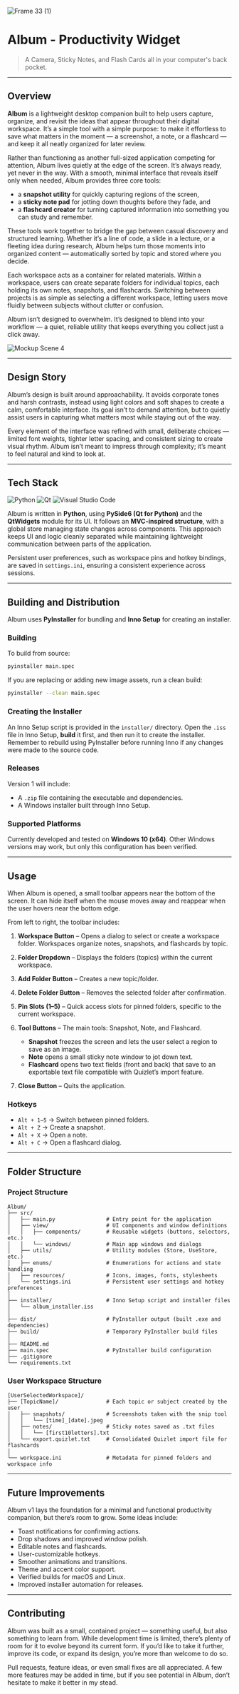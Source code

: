 ![Frame 33 (1)](https://github.com/user-attachments/assets/0340ea31-3fc5-4138-92f5-58924ad3b589)

# Album - Productivity Widget

> A Camera, Sticky Notes, and Flash Cards all in your computer's back pocket.

---

## Overview

**Album** is a lightweight desktop companion built to help users capture, organize, and revisit the ideas that appear throughout their digital workspace. It’s a simple tool with a simple purpose: to make it effortless to save what matters in the moment — a screenshot, a note, or a flashcard — and keep it all neatly organized for later review.

Rather than functioning as another full-sized application competing for attention, Album lives quietly at the edge of the screen. It’s always ready, yet never in the way. With a smooth, minimal interface that reveals itself only when needed, Album provides three core tools:

* a **snapshot utility** for quickly capturing regions of the screen,
* a **sticky note pad** for jotting down thoughts before they fade, and
* a **flashcard creator** for turning captured information into something you can study and remember.

These tools work together to bridge the gap between casual discovery and structured learning. Whether it’s a line of code, a slide in a lecture, or a fleeting idea during research, Album helps turn those moments into organized content — automatically sorted by topic and stored where you decide.

Each workspace acts as a container for related materials. Within a workspace, users can create separate folders for individual topics, each holding its own notes, snapshots, and flashcards. Switching between projects is as simple as selecting a different workspace, letting users move fluidly between subjects without clutter or confusion.

Album isn’t designed to overwhelm. It’s designed to blend into your workflow — a quiet, reliable utility that keeps everything you collect just a click away.


![Mockup Scene 4](https://github.com/user-attachments/assets/9d32a3de-2d35-47f2-92ef-2a9f9a16e2e5)

---

## Design Story

Album’s design is built around approachability. It avoids corporate tones and harsh contrasts, instead using light colors and soft shapes to create a calm, comfortable interface. Its goal isn’t to demand attention, but to quietly assist users in capturing what matters most while staying out of the way.

Every element of the interface was refined with small, deliberate choices — limited font weights, tighter letter spacing, and consistent sizing to create visual rhythm. Album isn’t meant to impress through complexity; it’s meant to feel natural and kind to look at.

---

## Tech Stack
![Python](https://img.shields.io/badge/python-3670A0?style=for-the-badge&logo=python&logoColor=ffdd54)
![Qt](https://img.shields.io/badge/Qt-%23217346.svg?style=for-the-badge&logo=Qt&logoColor=white)
![Visual Studio Code](https://img.shields.io/badge/Visual%20Studio%20Code-0078d7.svg?style=for-the-badge&logo=visual-studio-code&logoColor=white)

Album is written in **Python**, using **PySide6 (Qt for Python)** and the **QtWidgets** module for its UI. It follows an **MVC-inspired structure**, with a global store managing state changes across components. This approach keeps UI and logic cleanly separated while maintaining lightweight communication between parts of the application.

Persistent user preferences, such as workspace pins and hotkey bindings, are saved in `settings.ini`, ensuring a consistent experience across sessions.

---

## Building and Distribution

Album uses **PyInstaller** for bundling and **Inno Setup** for creating an installer.

### Building

To build from source:

```bash
pyinstaller main.spec
```

If you are replacing or adding new image assets, run a clean build:

```bash
pyinstaller --clean main.spec
```

### Creating the Installer

An Inno Setup script is provided in the `installer/` directory. Open the `.iss` file in Inno Setup, **build** it first, and then run it to create the installer. Remember to rebuild using PyInstaller before running Inno if any changes were made to the source code.

### Releases

Version 1 will include:

* A `.zip` file containing the executable and dependencies.
* A Windows installer built through Inno Setup.

### Supported Platforms

Currently developed and tested on **Windows 10 (x64)**. Other Windows versions may work, but only this configuration has been verified.

---

## Usage

When Album is opened, a small toolbar appears near the bottom of the screen. It can hide itself when the mouse moves away and reappear when the user hovers near the bottom edge.

From left to right, the toolbar includes:

1. **Workspace Button** – Opens a dialog to select or create a workspace folder. Workspaces organize notes, snapshots, and flashcards by topic.
2. **Folder Dropdown** – Displays the folders (topics) within the current workspace.
3. **Add Folder Button** – Creates a new topic/folder.
4. **Delete Folder Button** – Removes the selected folder after confirmation.
5. **Pin Slots (1–5)** – Quick access slots for pinned folders, specific to the current workspace.
6. **Tool Buttons** – The main tools: Snapshot, Note, and Flashcard.

   * **Snapshot** freezes the screen and lets the user select a region to save as an image.
   * **Note** opens a small sticky note window to jot down text.
   * **Flashcard** opens two text fields (front and back) that save to an exportable text file compatible with Quizlet’s import feature.
7. **Close Button** – Quits the application.

### Hotkeys

* `Alt + 1–5` → Switch between pinned folders.
* `Alt + Z` → Create a snapshot.
* `Alt + X` → Open a note.
* `Alt + C` → Open a flashcard dialog.

---

## Folder Structure

### Project Structure

```
Album/
├── src/
│   ├── main.py                # Entry point for the application
│   ├── view/                  # UI components and window definitions
│   │   ├── components/        # Reusable widgets (buttons, selectors, etc.)
│   │   └── windows/           # Main app windows and dialogs
│   ├── utils/                 # Utility modules (Store, UseStore, etc.)
│   ├── enums/                 # Enumerations for actions and state handling
│   ├── resources/             # Icons, images, fonts, stylesheets
│   └── settings.ini           # Persistent user settings and hotkey preferences
│
├── installer/                 # Inno Setup script and installer files
│   └── album_installer.iss
│
├── dist/                      # PyInstaller output (built .exe and dependencies)
├── build/                     # Temporary PyInstaller build files
│
├── README.md
├── main.spec                  # PyInstaller build configuration
├── .gitignore
└── requirements.txt
```

### User Workspace Structure

```
[UserSelectedWorkspace]/
├── [TopicName]/               # Each topic or subject created by the user
│   ├── snapshots/             # Screenshots taken with the snip tool
│   │   └── [time]_[date].jpeg
│   ├── notes/                 # Sticky notes saved as .txt files
│   │   └── [first10letters].txt
│   └── export.quizlet.txt     # Consolidated Quizlet import file for flashcards
│
└── workspace.ini              # Metadata for pinned folders and workspace info
```

---

## Future Improvements

Album v1 lays the foundation for a minimal and functional productivity companion, but there’s room to grow. Some ideas include:

* Toast notifications for confirming actions.
* Drop shadows and improved window polish.
* Editable notes and flashcards.
* User-customizable hotkeys.
* Smoother animations and transitions.
* Theme and accent color support.
* Verified builds for macOS and Linux.
* Improved installer automation for releases.

---

## Contributing

Album was built as a small, contained project — something useful, but also something to learn from. While development time is limited, there’s plenty of room for it to evolve beyond its current form. If you’d like to take it further, improve its code, or expand its design, you’re more than welcome to do so.

Pull requests, feature ideas, or even small fixes are all appreciated. A few more features may be added in time, but if you see potential in Album, don’t hesitate to make it better in my stead.
